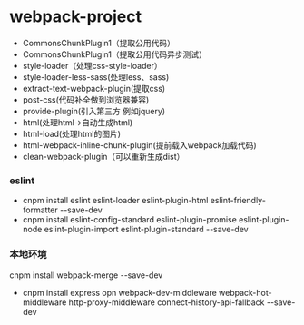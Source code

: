 # webpack-project

- CommonsChunkPlugin1（提取公用代码）
- CommonsChunkPlugin1（提取公用代码异步测试）
- style-loader（处理css-style-loader）
- style-loader-less-sass(处理less、sass)
- extract-text-webpack-plugin(提取css)
- post-css(代码补全做到浏览器兼容)
- provide-plugin(引入第三方 例如jquery)
- html(处理html->自动生成html)
- html-load(处理html的图片)
- html-webpack-inline-chunk-plugin(提前载入webpack加载代码)
- clean-webpack-plugin（可以重新生成dist）

### eslint

- cnpm install eslint eslint-loader eslint-plugin-html eslint-friendly-formatter --save-dev
- cnpm install eslint-config-standard eslint-plugin-promise eslint-plugin-node eslint-plugin-import eslint-plugin-standard --save-dev

### 本地环境
cnpm install webpack-merge --save-dev
- cnpm install express opn webpack-dev-middleware webpack-hot-middleware http-proxy-middleware connect-history-api-fallback --save-dev
